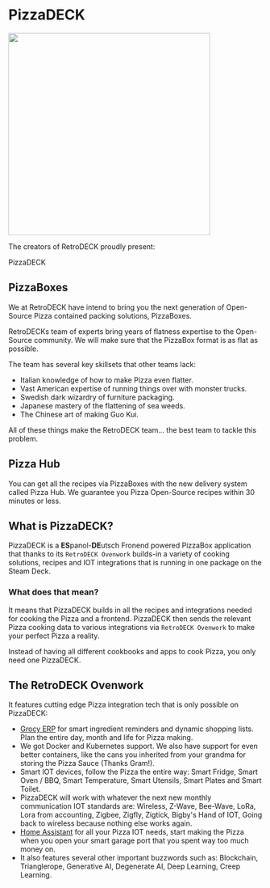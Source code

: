 # PizzaDECK

<img src="../../wiki_images/logos/rd-esde-logo.svg" width="400">

The creators of RetroDECK proudly present:

PizzaDECK

## PizzaBoxes

We at RetroDECK have intend to bring you the next generation of Open-Source Pizza contained packing solutions, PizzaBoxes.

RetroDECKs team of experts bring years of flatness expertise to the Open-Source community. We will make sure that the PizzaBox format is as flat as possible.

The team has several key skillsets that other teams lack:

- Italian knowledge of how to make Pizza even flatter.
- Vast American expertise of running things over with monster trucks.
- Swedish dark wizardry of furniture packaging.
- Japanese mastery of the flattening of sea weeds.
- The Chinese art of making Guo Kui.

All of these things make the RetroDECK team... the best team to tackle this problem.

## Pizza Hub

You can get all the recipes via PizzaBoxes with the new delivery system called Pizza Hub. We guarantee you Pizza Open-Source recipes within 30 minutes or less.


## What is PizzaDECK?

PizzaDECK is a **ES**panol-**DE**utsch Fronend powered PizzaBox application that thanks to its `RetroDECK Ovenwork` builds-in a variety of cooking solutions, recipes and IOT integrations that is running in one package on the Steam Deck.


### What does that mean?

It means that PizzaDECK builds in all the recipes and integrations needed for cooking the Pizza and a frontend. PizzaDECK then sends the relevant Pizza cooking data to various integrations via `RetroDECK Ovenwork` to make your perfect Pizza a reality.

Instead of having all different cookbooks and apps to cook Pizza, you only need one PizzaDECK.


## The RetroDECK Ovenwork

It features cutting edge Pizza integration tech that is only possible on PizzaDECK:

- [Grocy ERP](/https://grocy.info) for smart ingredient reminders and dynamic shopping lists. Plan the entire day, month and life for Pizza making.
- We got Docker and Kubernetes support. We also have support for even better containers, like the cans you inherited from your grandma for storing the Pizza Sauce (Thanks Gram!).
- Smart IOT devices, follow the Pizza the entire way: Smart Fridge, Smart Oven / BBQ, Smart Temperature, Smart Utensils, Smart Plates and Smart Toilet.
- PizzaDECK will work with whatever the next new monthly communication IOT standards are: Wireless, Z-Wave, Bee-Wave, LoRa, Lora from accounting, Zigbee, Zigfly, Zigtick, Bigby's Hand of IOT, Going back to wireless because nothing else works again.
- [Home Assistant](https://www.home-assistant.io/) for all your Pizza IOT needs, start making the Pizza when you open your smart garage port that you spent way too much money on.
- It also features several other important buzzwords such as: Blockchain, Trianglerope, Generative AI, Degenerate AI, Deep Learning, Creep Learning.

